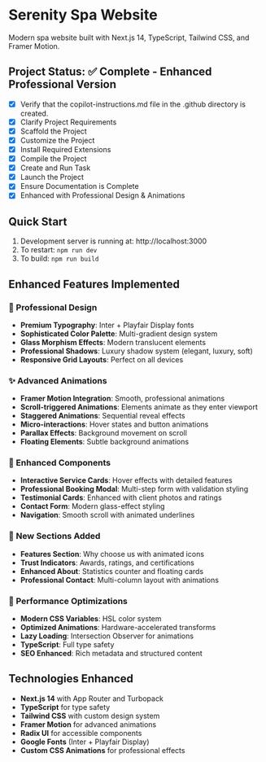 # Serenity Spa Website

Modern spa website built with Next.js 14, TypeScript, Tailwind CSS, and Framer Motion.

## Project Status: ✅ Complete - Enhanced Professional Version

- [x] Verify that the copilot-instructions.md file in the .github directory is created.
- [x] Clarify Project Requirements
- [x] Scaffold the Project
- [x] Customize the Project
- [x] Install Required Extensions
- [x] Compile the Project
- [x] Create and Run Task
- [x] Launch the Project
- [x] Ensure Documentation is Complete
- [x] Enhanced with Professional Design & Animations

## Quick Start

1. Development server is running at: http://localhost:3000
2. To restart: `npm run dev`
3. To build: `npm run build`

## Enhanced Features Implemented

### 🎨 Professional Design
- **Premium Typography**: Inter + Playfair Display fonts
- **Sophisticated Color Palette**: Multi-gradient design system
- **Glass Morphism Effects**: Modern translucent elements
- **Professional Shadows**: Luxury shadow system (elegant, luxury, soft)
- **Responsive Grid Layouts**: Perfect on all devices

### ✨ Advanced Animations
- **Framer Motion Integration**: Smooth, professional animations
- **Scroll-triggered Animations**: Elements animate as they enter viewport
- **Staggered Animations**: Sequential reveal effects
- **Micro-interactions**: Hover states and button animations
- **Parallax Effects**: Background movement on scroll
- **Floating Elements**: Subtle background animations

### 🌟 Enhanced Components
- **Interactive Service Cards**: Hover effects with detailed features
- **Professional Booking Modal**: Multi-step form with validation styling
- **Testimonial Cards**: Enhanced with client photos and ratings
- **Contact Form**: Modern glass-effect styling
- **Navigation**: Smooth scroll with animated underlines

### 🎯 New Sections Added
- **Features Section**: Why choose us with animated icons
- **Trust Indicators**: Awards, ratings, and certifications
- **Enhanced About**: Statistics counter and floating cards
- **Professional Contact**: Multi-column layout with animations

### 🚀 Performance Optimizations
- **Modern CSS Variables**: HSL color system
- **Optimized Animations**: Hardware-accelerated transforms
- **Lazy Loading**: Intersection Observer for animations
- **TypeScript**: Full type safety
- **SEO Enhanced**: Rich metadata and structured content

## Technologies Enhanced
- **Next.js 14** with App Router and Turbopack
- **TypeScript** for type safety
- **Tailwind CSS** with custom design system
- **Framer Motion** for advanced animations
- **Radix UI** for accessible components
- **Google Fonts** (Inter + Playfair Display)
- **Custom CSS Animations** for professional effects
